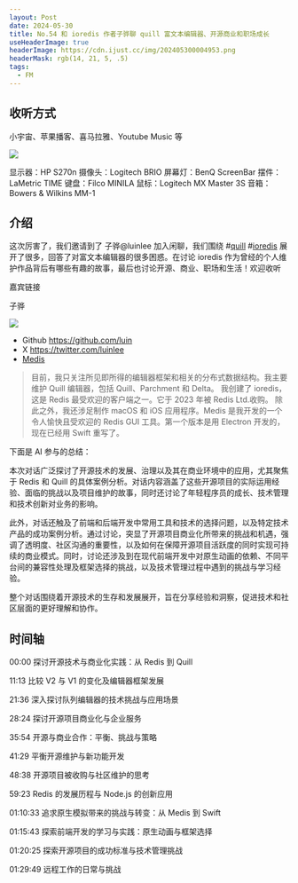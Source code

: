 ```yaml
---
layout: Post
date: 2024-05-30
title: No.54 和 ioredis 作者子骅聊 quill 富文本编辑器、开源商业和职场成长
useHeaderImage: true
headerImage: https://cdn.ijust.cc/img/202405300004953.png
headerMask: rgb(14, 21, 5, .5)
tags:
  - FM
---
```


## 收听方式

小宇宙、苹果播客、喜马拉雅、Youtube Music 等

![](https://cdn.ijust.cc/img/202405300004953.png)

显示器：HP S270n
摄像头：Logitech BRIO
屏幕灯：BenQ ScreenBar
摆件：LaMetric TIME
键盘：Filco MINILA
鼠标：Logitech MX Master 3S
音箱：Bowers & Wilkins MM-1

## 介绍

这次厉害了，我们邀请到了 子骅@luinlee 加入闲聊，我们围绕 #[quill](https://github.com/slab/quill) #[ioredis](https://github.com/redis/ioredis) 展开了很多，回答了对富文本编辑器的很多困惑。在讨论 ioredis 作为曾经的个人维护作品背后有哪些有趣的故事，最后也讨论开源、商业、职场和生活！欢迎收听

嘉宾链接

子骅

![](https://cdn.ijust.cc/img/202405300015135.png)

- Github https://github.com/luin
- X https://twitter.com/luinlee
- [Medis](https://github.com/luin/medis)

> 目前，我只关注所见即所得的编辑器框架和相关的分布式数据结构。我主要维护 Quill 编辑器，包括 Quill、Parchment 和 Delta。
> 我创建了 ioredis，这是 Redis 最受欢迎的客户端之一。它于 2023 年被 Redis Ltd.收购。
> 除此之外，我还涉足制作 macOS 和 iOS 应用程序。Medis 是我开发的一个令人愉快且受欢迎的 Redis GUI 工具。第一个版本是用 Electron 开发的，现在已经用 Swift 重写了。

下面是 AI 参与的总结：

本次对话广泛探讨了开源技术的发展、治理以及其在商业环境中的应用，尤其聚焦于 Redis 和 Quill 的具体案例分析。对话内容涵盖了这些开源项目的实际运用经验、面临的挑战以及项目维护的故事，同时还讨论了年轻程序员的成长、技术管理和技术创新对业务的影响。

此外，对话还触及了前端和后端开发中常用工具和技术的选择问题，以及特定技术产品的成功案例分析。通过讨论，突显了开源项目商业化所带来的挑战和机遇，强调了透明度、社区沟通的重要性，以及如何在保障开源项目活跃度的同时实现可持续的商业模式。同时，讨论还涉及到在现代前端开发中对原生动画的依赖、不同平台间的兼容性处理及框架选择的挑战，以及技术管理过程中遇到的挑战与学习经验。

整个对话围绕着开源技术的生存和发展展开，旨在分享经验和洞察，促进技术和社区层面的更好理解和协作。

## 时间轴

00:00 探讨开源技术与商业化实践：从 Redis 到 Quill

11:13 比较 V2 与 V1 的变化及编辑器框架发展

21:36 深入探讨队列编辑器的技术挑战与应用场景

28:24 探讨开源项目商业化与企业服务

35:54 开源与商业合作：平衡、挑战与策略

41:29 平衡开源维护与新功能开发

48:38 开源项目被收购与社区维护的思考

59:23 Redis 的发展历程与 Node.js 的创新应用

01:10:33 追求原生模拟带来的挑战与转变：从 Medis 到 Swift

01:15:43 探索前端开发的学习与实践：原生动画与框架选择

01:20:25 探索开源项目的成功标准与技术管理挑战

01:29:49 远程工作的日常与挑战

